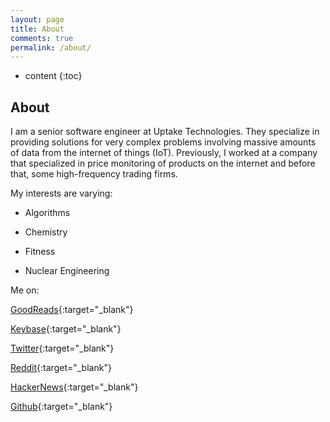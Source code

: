 ```yaml
---
layout: page
title: About
comments: true
permalink: /about/
---
```


* content
{:toc}

## About

I am a senior software engineer at Uptake Technologies.  They specialize in providing solutions for very complex problems involving massive amounts of data from the internet of things (IoT).  Previously, I worked at a company that specialized in price monitoring of products on the internet and before that, some high-frequency trading firms.

My interests are varying:

  *  Algorithms

  *  Chemistry

  *  Fitness

  *  Nuclear Engineering

Me on:

[GoodReads](https://www.goodreads.com/bowlofstew){:target="_blank"}

[Keybase](https://keybase.io/stewart){:target="_blank"}

[Twitter](https://twitter.com/__shenderson__){:target="_blank"}

[Reddit](https://www.reddit.com/user/bowlofstew){:target="_blank"}

[HackerNews](https://news.ycombinator.com/user?id=bowlofstew){:target="_blank"}

[Github](https://github.com/bowlofstew){:target="_blank"}